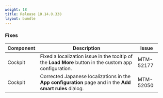 ```yaml
---
weight: 18
title: Release 10.14.0.338
layout: bundle
---
```


<!--10.14.0.331 - 10.14.0.338-->


### Fixes

<div><table ><colgroup>
<col style="width: 15%;"><col style="width: 70%;"><col style="width: 15%;"></colgroup>
<thead><tr>
<th>
Component</th>
<th>
Description</th>
<th>
Issue</th>
</tr>
</thead><tbody>

<tr>
<td>Cockpit</td>
<td>Fixed a localization issue in the tooltip of the <b>Load More</b> button in the custom app configuration.</td>
<td>MTM-52177</td>
</tr>

<tr>
<td>Cockpit</td>
<td>Corrected Japanese localizations in the <b>App configuration</b> page and in the <b>Add smart rules</b> dialog.</td>
<td>MTM-52050</td>
</tr>

</tbody></table></div>
